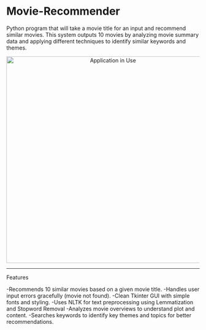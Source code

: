 # Movie-Recommender
Python program that will take a movie title for an input and recommend similar movies.
This system outputs 10 movies by analyzing movie summary data and applying different techniques to identify similar keywords and themes.

<p align="center">
  <a href="https://github.com/user-attachments/assets/32d7204c-767c-4dc5-aef0-c8c03be0391b">
    <img src="https://github.com/user-attachments/assets/32d7204c-767c-4dc5-aef0-c8c03be0391b" alt="Application in Use" width="540">
  </a>
</p>

---

Features

-Recommends 10 similar movies based on a given movie title.
-Handles user input errors gracefully (movie not found).
-Clean Tkinter GUI with simple fonts and styling.
-Uses NLTK for text preprocessing using Lemmatization and Stopword Removal
-Analyzes movie overviews to understand plot and content.
-Searches keywords to identify key themes and topics for better recommendations.
